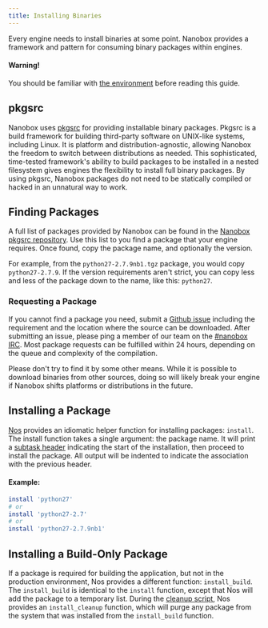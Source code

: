 ```yaml
---
title: Installing Binaries
---
```


Every engine needs to install binaries at some point. Nanobox provides a framework and pattern for consuming binary packages within engines.

#### Warning!

You should be familiar with [the environment](/engines/the-environment) before reading this guide.

## pkgsrc

Nanobox uses [pkgsrc](https://www.pkgsrc.org/) for providing installable binary packages. Pkgsrc is a build framework for building third-party software on UNIX-like systems, including Linux. It is platform and distribution-agnostic, allowing Nanobox the freedom to switch between distributions as needed. This sophisticated, time-tested framework's ability to build packages to be installed in a nested filesystem gives engines the flexibility to install full binary packages. By using pkgsrc, Nanobox packages do not need to be statically compiled or hacked in an unnatural way to work.

## Finding Packages

A full list of packages provided by Nanobox can be found in the [Nanobox pkgsrc repository](https://pkgsrc.nanobox.io/nanobox/base/Linux/). Use this list to you find a package that your engine requires. Once found, copy the package name, and optionally the version.

For example, from the `python27-2.7.9nb1.tgz` package, you would copy `python27-2.7.9`. If the version requirements aren't strict, you can copy less and less of the package down to the name, like this: `python27`.

### Requesting a Package
If you cannot find a package you need, submit a [Github issue](https://github.com/nanobox-io/nanobox-pkgsrc-base/issues/new) including the requirement and the location where the source can be downloaded. After submitting an issue, please ping a member of our team on the [#nanobox IRC](http://webchat.freenode.net/?channels=nanobox). Most package requests can be fulfilled within 24 hours, depending on the queue and complexity of the compilation.

Please don't try to find it by some other means. While it is possible to download binaries from other sources, doing so will likely break your engine if Nanobox shifts platforms or distributions in the future.

## Installing a Package

[Nos](#) provides an idiomatic helper function for installing packages: `install`. The install function takes a single argument: the package name. It will print a [subtask header](/engines/common-tasks/generating-output/#printing-the-start-of-a-sub-process) indicating the start of the installation, then proceed to install the package. All output will be indented to indicate the association with the previous header.

#### Example:
```bash
install 'python27'
# or
install 'python27-2.7'
# or
install 'python27-2.7.9nb1'
```

## Installing a Build-Only Package

If a package is required for building the application, but not in the production environment, Nos provides a different function: `install_build`. The `install_build` is identical to the `install` function, except that Nos will add the package to a temporary list. During the [cleanup script](/engines/scripts/cleanup), Nos provides an `install_cleanup` function, which will purge any package from the system that was installed from the `install_build` function.
